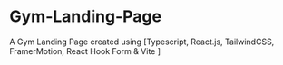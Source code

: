 # Gym-Landing-Page
A Gym Landing Page created using [Typescript, React.js, TailwindCSS, FramerMotion, React Hook Form &amp; Vite ] 
 
